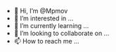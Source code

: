 - 👋 Hi, I’m @Mpmov
- 👀 I’m interested in ...
- 🌱 I’m currently learning ...
- 💞️ I’m looking to collaborate on ...
- 📫 How to reach me ...

<!---
Mpmov/Mpmov is a ✨ special ✨ repository because its `README.md` (this file) appears on your GitHub profile.
You can click the Preview link to take a look at your changes.
--->

